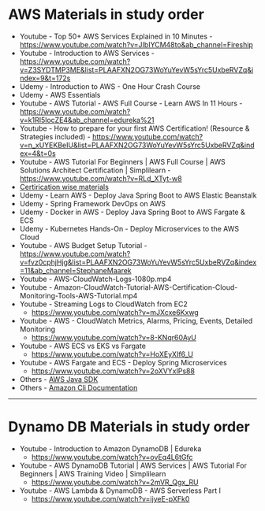 # AWS Materials in study order
* Youtube - Top 50+ AWS Services Explained in 10 Minutes - https://www.youtube.com/watch?v=JIbIYCM48to&ab_channel=Fireship
* Youtube - Introduction to AWS Services - https://www.youtube.com/watch?v=Z3SYDTMP3ME&list=PLAAFXN2OG73WoYuYevW5sYrc5UxbeRVZq&index=9&t=172s
* Udemy - Introduction to AWS - One Hour Crash Course
* Udemy - AWS Essentials
* Youtube - AWS Tutorial - AWS Full Course - Learn AWS In 11 Hours - https://www.youtube.com/watch?v=k1RI5locZE4&ab_channel=edureka%21
* Youtube - How to prepare for your first AWS Certification! (Resource & Strategies included) - https://www.youtube.com/watch?v=n_xUYEKBeIU&list=PLAAFXN2OG73WoYuYevW5sYrc5UxbeRVZq&index=4&t=0s
* Youtube - AWS Tutorial For Beginners | AWS Full Course | AWS Solutions Architect Certification | Simplilearn - https://www.youtube.com/watch?v=RLd_XTyt-w8
* [Certirication wise materials](certifications.md)
* Udemy - Learn AWS - Deploy Java Spring Boot to AWS Elastic Beanstalk
* Udemy - Spring Framework DevOps on AWS
* Udemy - Docker in AWS - Deploy Java Spring Boot to AWS Fargate & ECS
* Udemy - Kubernetes Hands-On - Deploy Microservices to the AWS Cloud
* Youtube - AWS Budget Setup Tutorial - https://www.youtube.com/watch?v=fvz0cphjHjg&list=PLAAFXN2OG73WoYuYevW5sYrc5UxbeRVZq&index=11&ab_channel=StephaneMaarek
* Youtube - AWS-CloudWatch-Logs-1080p.mp4
* Youtube - Amazon-CloudWatch-Tutorial-AWS-Certification-Cloud-Monitoring-Tools-AWS-Tutorial.mp4
* Youtube - Streaming Logs to CloudWatch from EC2
	* https://www.youtube.com/watch?v=mJXcxe6Kxwg
* Youtube - AWS - CloudWatch Metrics, Alarms, Pricing, Events, Detailed Monitoring
	* https://www.youtube.com/watch?v=8-KNqr60AyU
* Youtube - AWS ECS vs EKS vs Fargate
	* https://www.youtube.com/watch?v=HoXEyXIf6_U
* Youtube - AWS Fargate and ECS - Deploy Spring Microservices
	* https://www.youtube.com/watch?v=2oXVYxIPs88
* Others - [AWS Java SDK](https://aws.amazon.com/sdk-for-java)
* Others - [Amazon Cli Documentation](https://aws.amazon.com/cli)
------
# Dynamo DB Materials in study order
* Youtube - Introduction to Amazon DynamoDB | Edureka
	* https://www.youtube.com/watch?v=ovEq4L6tGfc
* Youtube - AWS DynamoDB Tutorial | AWS Services | AWS Tutorial For Beginners | AWS Training Video | Simplilearn
	* https://www.youtube.com/watch?v=2mVR_Qgx_RU
* Youtube - AWS Lambda & DynamoDB - AWS Serverless Part I
	* https://www.youtube.com/watch?v=ijyeE-pXFk0
	